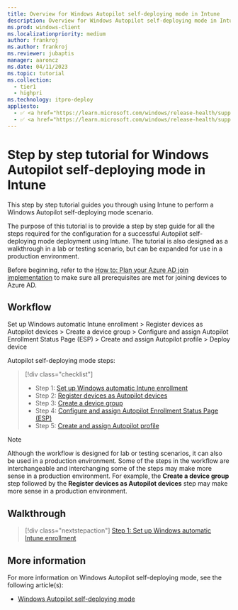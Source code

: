 ```yaml
---
title: Overview for Windows Autopilot self-deploying mode in Intune
description: Overview for Windows Autopilot self-deploying mode in Intune.
ms.prod: windows-client
ms.localizationpriority: medium
author: frankroj
ms.author: frankroj
ms.reviewer: jubaptis
manager: aaroncz
ms.date: 04/11/2023
ms.topic: tutorial
ms.collection: 
  - tier1
  - highpri
ms.technology: itpro-deploy
appliesto:
  - ✅ <a href="https://learn.microsoft.com/windows/release-health/supported-versions-windows-client" target="_blank">Windows 11</a>
  - ✅ <a href="https://learn.microsoft.com/windows/release-health/supported-versions-windows-client" target="_blank">Windows 10</a>
---
```


# Step by step tutorial for Windows Autopilot self-deploying mode in Intune

This step by step tutorial guides you through using Intune to perform a Windows Autopilot self-deploying mode scenario.

The purpose of this tutorial is to provide a step by step guide for all the steps required for the configuration for a successful Autopilot self-deploying mode deployment using Intune. The tutorial is also designed as a walkthrough in a lab or testing scenario, but can be expanded for use in a production environment.

Before beginning, refer to the [How to: Plan your Azure AD join implementation](/azure/active-directory/devices/azureadjoin-plan) to make sure all prerequisites are met for joining devices to Azure AD.

## Workflow

Set up Windows automatic Intune enrollment > Register devices as Autopilot devices > Create a device group > Configure and assign Autopilot Enrollment Status Page (ESP) > Create and assign Autopilot profile > Deploy device

Autopilot self-deploying mode steps:
> [!div class="checklist"]
> - Step 1: [Set up Windows automatic Intune enrollment](self-deploying-automatic-enrollment.md)
> - Step 2: [Register devices as Autopilot devices](self-deploying-register-device.md)
> - Step 3: [Create a device group](self-deploying-device-group.md)
> - Step 4: [Configure and assign Autopilot Enrollment Status Page (ESP)](self-deploying-esp.md)
> - Step 5: [Create and assign Autopilot profile](self-deploying-autopilot-profile.md)

> [!NOTE]
>
> Although the workflow is designed for lab or testing scenarios, it can also be used in a production environment. Some of the steps in the workflow are interchangeable and interchanging some of the steps may make more sense in a production environment. For example, the **Create a device group** step followed by the **Register devices as Autopilot devices** step may make more sense in a production environment.

## Walkthrough

> [!div class="nextstepaction"]
> [Step 1: Set up Windows automatic Intune enrollment](self-deploying-automatic-enrollment.md)

## More information

For more information on Windows Autopilot self-deploying mode, see the following article(s):

- [Windows Autopilot self-deploying mode](/mem/autopilot/self-deploying)
